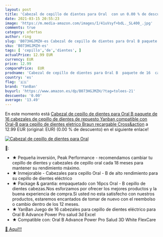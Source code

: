 ```yaml
---
layout: post
title: 'Cabezal de cepillo de dientes para Oral  con un 0.00 % de descuento'
date: 2021-03-15 20:55:23
image: 'https://m.media-amazon.com/images/I/41uVsyf+bdL._SL400_.jpg'
comments: true
category: ofertas
author: ring
slug: 'B073HGJMZH-es Cabezal de cepillo de dientes para Oral B paquete de 16...'
sku: 'B073HGJMZH-es'
tags: [ 'cepillo','de','dientes', ]
actualPrice: 12.99 EUR
currency: EUR
price: 12.99
comparePrice:  EUR
prodname: 'Cabezal de cepillo de dientes para Oral B  paquete de 16  cabezales de cepillo de dientes de repuesto Yanban  compatible con Oral-B  para cepillo de dientes eletrico Braun recargable  Cross&action'
country: 'es'
flag: '🇪🇸'
brand: 'YanBan'
buyurl: 'https://www.amazon.es/dp/B073HGJMZH/?tag=tolees-21'
descuento: '0.00'
average: '13.49'
---
```


En este momento está [Cabezal de cepillo de dientes para Oral B  paquete de 16  cabezales de cepillo de dientes de repuesto Yanban  compatible con Oral-B  para cepillo de dientes eletrico Braun recargable  Cross&action](https://www.amazon.es/dp/B073HGJMZH/?tag=tolees-21) a 12.99 EUR (original:  EUR) (0.00 %  de descuento) en el siguiente enlace!

[![Cabezal de cepillo de dientes para Oral ](https://m.media-amazon.com/images/I/41uVsyf+bdL._SL400_.jpg)](https://www.amazon.es/dp/B073HGJMZH/?tag=tolees-21)

🔎:

- ★ Pequeña inversión, Peak Performance - recomendamos cambiar tu cepillo de dientes y cabezales de cepillo oral cada 18 meses para mantener su rendimiento máximo.
- ★ Inmejorable - Cabezales para cepillo Oral - B de alto rendimiento para su cepillo de dientes eléctrico
- ★ Package & garantia: empaquetado con 16pcs Oral - B cepillo de dientes cabezas.Nos esforzamos por ofrecer los mejores productos y la buena experiencia de compra.Si usted no esta satisfecho con nuestros productos, estaremos encantados de tomar de nuevo con el reembolso o cambio dentro de los 12 meses.
- ★ YanBan Juego de 16 cabezales para cepillo de dientes eléctrico para Oral B Advance Power Pro salud 3d Excel
- ★ Compatible con: Oral B Advance Power Pro Salud 3D White FlexCare

[🛒 Aquí!!!](https://www.amazon.es/dp/B073HGJMZH/?tag=tolees-21)
